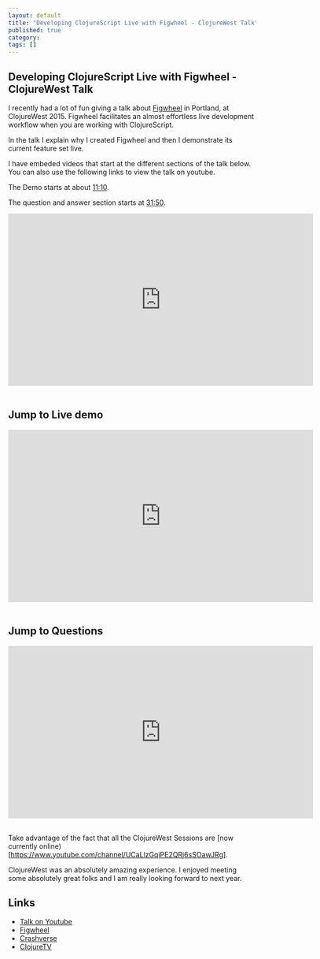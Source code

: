 ```yaml
---
layout: default
title: "Developing ClojureScript Live with Figwheel - ClojureWest Talk"
published: true
category: 
tags: []
---
```


## Developing ClojureScript Live with Figwheel - ClojureWest Talk

I recently had a lot of fun giving a talk about [Figwheel](https://github.com/bhauman/lein-figwheel) in Portland, at
ClojureWest 2015. Figwheel facilitates an almost effortless live
development workflow when you are working with ClojureScript.

In the talk I explain why I created Figwheel and then I demonstrate
its current feature set live.

I have embeded videos that start at the different sections of the talk below. You can also use the following links to view the talk on youtube.

The Demo starts at about [11:10](https://www.youtube.com/watch?v=j-kj2qwJa_E&feature=youtu.be&t=669).

The question and answer section starts at [31:50](https://www.youtube.com/watch?v=j-kj2qwJa_E&feature=youtu.be&t=1910).

<div class="video-container">
<iframe width="620" height="350" src="https://www.youtube.com/embed/j-kj2qwJa_E" frameborder="0" allowfullscreen></iframe>
</div>
<br/>

## Jump to Live demo

<div class="video-container">
<iframe width="620" height="350" src="https://www.youtube.com/embed/j-kj2qwJa_E?start=670" frameborder="0" allowfullscreen></iframe>
</div>
<br/>

## Jump to Questions

<div class="video-container">
<iframe width="620" height="350" src="https://www.youtube.com/embed/j-kj2qwJa_E?start=1910" frameborder="0" allowfullscreen></iframe>
</div>
<br/>

Take advantage of the fact that all the ClojureWest Sessions are [now currently online)[https://www.youtube.com/channel/UCaLlzGqiPE2QRj6sSOawJRg].

ClojureWest was an absolutely amazing experience. I enjoyed meeting some absolutely great folks and I am really looking forward to next year.



## Links

* [Talk on Youtube](https://www.youtube.com/watch?v=j-kj2qwJa_E&feature=youtu.be)
* [Figwheel](https://github.com/bhauman/lein-figwheel)
* [Crashverse](https://github.com/bhauman/crashverse)
* [ClojureTV](https://www.youtube.com/channel/UCaLlzGqiPE2QRj6sSOawJRg)

